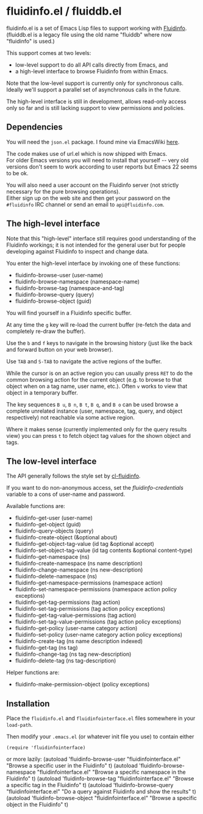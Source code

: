 
fluidinfo.el / fluiddb.el
=========================

fluidinfo.el is a set of Emacs Lisp files to support working with  [Fluidinfo](http://fluidinfo.com/fluiddb).
(fluiddb.el is a legacy file using the old name "fluiddb" where now "fluidinfo" is used.)

This support comes at two levels:
 - low-level support to do all API calls directly from Emacs, and
 - a high-level interface to browse Fluidinfo from within Emacs.

Note that the low-level support is currently only for synchronous calls.  Ideally we'll support a parallel set of asynchronous calls in the future.

The high-level interface is still in development, allows read-only access only so far and is still lacking support to view permissions and policies.


Dependencies
------------

You will need the `json.el` package.  I found mine via EmacsWiki [here](http://cvs.savannah.gnu.org/viewvc/*checkout*/emacs/lisp/json.el?root=emacs).

The code makes use of url.el which is now shipped with Emacs.  
For older Emacs versions you will need to install that yourself -- very old versions don't seem to work according to user reports but Emacs 22 seems to be ok.


You will also need a user account on the Fluidinfo server (not strictly necessary for the pure browsing operations).  
Either sign up on the web site and then get your password on the `#fluidinfo` IRC channel or send an email to `api@fluidinfo.com`.


The high-level interface
------------------------

Note that this "high-level" interface still requires good
understanding of the Fluidinfo workings; it is not intended for the
general user but for people developing against Fluidinfo to inspect and
change data.

You enter the high-level interface by invoking one of these functions:

 - fluidinfo-browse-user (user-name)
 - fluidinfo-browse-namespace (namespace-name)
 - fluidinfo-browse-tag (namespace-and-tag)
 - fluidinfo-browse-query (query)
 - fluidinfo-browse-object (guid)

You will find yourself in a Fluidinfo specific buffer.

At any time the `g` key will re-load the current buffer (re-fetch the
data and completely re-draw the buffer).

Use the `b` and `f` keys to navigate in the browsing history (just
like the back and forward button on your web browser).

Use `TAB` and `S-TAB` to navigate the active regions of the buffer.

While the cursor is on an active region you can usually press `RET` to
do the common browsing action for the current object (e.g. to browse
to that object when on a tag name, user name, etc.).  Often `v` works
to view that object in a temporary buffer.

The key sequences `B u`, `B n`, `B t`, `B q`, and `B o` can be used
browse a complete unrelated instance (user, namespace, tag, query, and
object respectively) not reachable via some active region.

Where it makes sense (currently implemented only for the query results
view) you can press `t` to fetch object tag values for the shown
object and tags.



The low-level interface
-----------------------

The API generally follows the style set by [cl-fluidinfo](http://github.com/hdurer/cl-fluiddb).

If you want to do non-anonymous access, set the *fluidinfo-credentials* variable to a cons of user-name and password.

Available functions are:

 - fluidinfo-get-user (user-name)
 - fluidinfo-get-object (guid)
 - fluidinfo-query-objects (query)
 - fluidinfo-create-object (&optional about)
 - fluidinfo-get-object-tag-value (id tag &optional accept)
 - fluidinfo-set-object-tag-value (id tag contents &optional content-type)
 - fluidinfo-get-namespace (ns)
 - fluidinfo-create-namespace (ns name description)
 - fluidinfo-change-namespace (ns new-description)
 - fluidinfo-delete-namespace (ns)
 - fluidinfo-get-namespace-permissions (namespace action)
 - fluidinfo-set-namespace-permissions (namespace action policy exceptions)
 - fluidinfo-get-tag-permissions (tag action)
 - fluidinfo-set-tag-permissions (tag action policy exceptions)
 - fluidinfo-get-tag-value-permissions (tag action)
 - fluidinfo-set-tag-value-permissions (tag action policy exceptions)
 - fluidinfo-get-policy (user-name category action)
 - fluidinfo-set-policy (user-name category action policy exceptions)
 - fluidinfo-create-tag (ns name description indexed)
 - fluidinfo-get-tag (ns tag)
 - fluidinfo-change-tag (ns tag new-description)
 - fluidinfo-delete-tag (ns tag-description)

Helper functions are:

 - fluidinfo-make-permission-object (policy exceptions)


Installation
------------
Place the `fluidinfo.el` and  `fluidinfointerface.el` files somewhere in your `load-path`.

Then modify your `.emacs.el` (or whatever init file you use) to contain either

    (require 'fluidinfointerface)

or more lazily:
    (autoload 'fluidinfo-browse-user "fluidinfointerface.el" "Browse a specific user in the Fluidinfo" t)
    (autoload 'fluidinfo-browse-namespace "fluidinfointerface.el" "Browse a specific namespace in the Fluidinfo" t) 
    (autoload 'fluidinfo-browse-tag "fluidinfointerface.el" "Browse a specific tag in the Fluidinfo" t)
    (autoload 'fluidinfo-browse-query "fluidinfointerface.el" "Do a query against Fluidinfo and show the results" t)
    (autoload 'fluidinfo-browse-object "fluidinfointerface.el" "Browse a specific object in the Fluidinfo" t)
